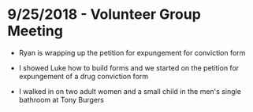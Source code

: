 # 9/25/2018 - Volunteer Group Meeting

- Ryan is wrapping up the petition for expungement for conviction form

- I showed Luke how to build forms and we started on the petition for expungement of a drug conviction form

- I walked in on two adult women and a small child in the men's single bathroom at Tony Burgers